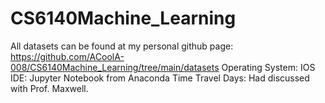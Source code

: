 # CS6140Machine_Learning

All datasets can be found at my personal github page: https://github.com/ACoolA-008/CS6140Machine_Learning/tree/main/datasets
Operating System: IOS
IDE: Jupyter Notebook from Anaconda
Time Travel Days: Had discussed with Prof. Maxwell.
